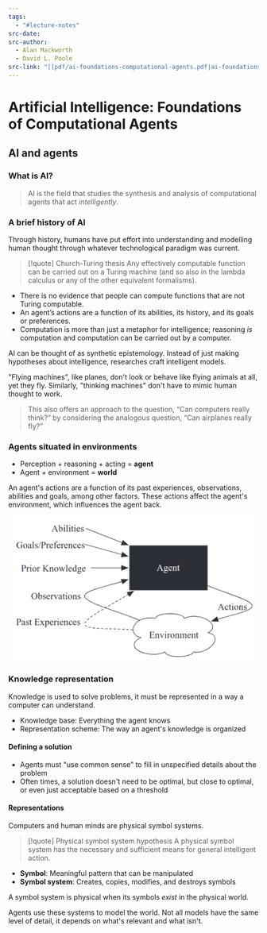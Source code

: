 ```yaml
---
tags:
  - "#lecture-notes"
src-date: 
src-author:
  - Alan Mackworth
  - David L. Poole
src-link: "[[pdf/ai-foundations-computational-agents.pdf|ai-foundations-computational-agents]]"
---
```

# Artificial Intelligence: Foundations of Computational Agents

## AI and agents

### What is AI?

> AI is the field that studies the synthesis and analysis of computational agents that act *intelligently*.

### A brief history of AI

Through history, humans have put effort into understanding and modelling human thought through whatever technological paradigm was current.

> [!quote] Church-Turing thesis 
> Any effectively computable function can be carried out on a Turing machine (and so also in the lambda calculus or any of the other equivalent formalisms).

- There is no evidence that people can compute functions that are not Turing computable.
- An agent’s actions are a function of its abilities, its history, and its goals or preferences.
- Computation is more than just a metaphor for intelligence; reasoning *is* computation and computation can be carried out by a computer.

AI can be thought of as synthetic epistemology. Instead of just making hypotheses about intelligence, researches craft intelligent models.

"Flying machines", like planes, don't look or behave like flying animals at all, yet they fly. Similarly, "thinking machines" don't have to mimic human thought to work.

> This also offers an approach to the question, “Can computers really think?” by considering the analogous question, “Can airplanes really fly?”

### Agents situated in environments

- Perception + reasoning + acting = **agent**
- Agent + environment = **world**

An agent's actions are a function of its past experiences, observations, abilities and goals, among other factors. These actions affect the agent's environment, which influences the agent back.

![An agent interacting with its environment](../../utilities/attachments/Pasted%20image%2020250215115049.png)

### Knowledge representation

Knowledge is used to solve problems, it must be represented in a way a computer can understand.

- Knowledge base: Everything the agent knows
- Representation scheme: The way an agent's knowledge is organized

#### Defining a solution

- Agents must "use common sense" to fill in unspecified details about the problem
- Often times, a solution doesn't need to be optimal, but close to optimal, or even just acceptable based on a threshold

#### Representations

Computers and human minds are physical symbol systems.

> [!quote] Physical symbol system hypothesis
> A physical symbol system has the necessary and sufficient means for general intelligent action.

- **Symbol**: Meaningful pattern that can be manipulated
- **Symbol system**: Creates, copies, modifies, and destroys symbols

A symbol system is physical when its symbols *exist* in the physical world.

Agents use these systems to model the world. Not all models have the same level of detail, it depends on what's relevant and what isn't.
